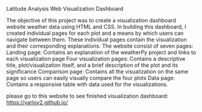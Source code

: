 Latitude Analysis Web Visualization Dashboard

The objective of this project was to create a visualization dashboard website weather data using HTML and CSS. In building this dashboard, I created individual pages for each plot and a means by which users can navigate between them. These individual pages contain the visualization and their corresponding explanations. The website consist of seven pages:
Landing page: Contains an explanation of the weatherPy project and links to each visualization page
Four visualization pages: Contains a descriptive title, plot/visualization itself, and a brief description of the plot and its significance
Comparison page: Contains all the visualization on the same page so users can easily visually compare the four plots
Data page: Contains a responsive table with data used for the visualizations.

please go to this website to see finished visualization dashboard: https://yarlov2.github.io/
